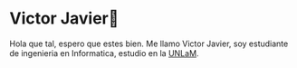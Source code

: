 # Victor Javier👋
Hola que tal, espero que estes bien. Me llamo Victor Javier, soy estudiante de ingenieria en Informatica, estudio en la [UNLaM](https://www.unlam.edu.ar/). 
